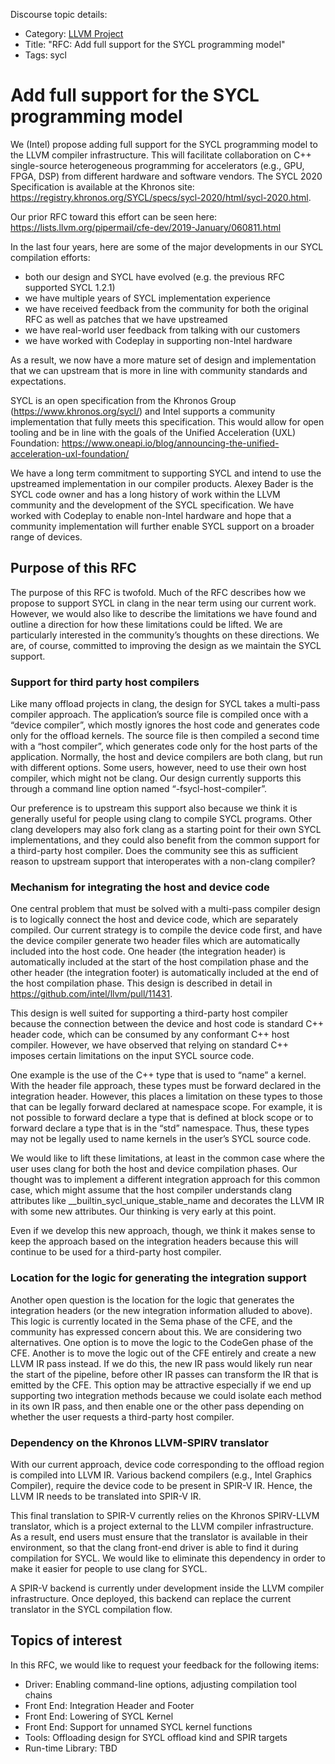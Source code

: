 Discourse topic details:
- Category: [LLVM Project](https://discourse.llvm.org/c/llvm/5)
- Title: "RFC: Add full support for the SYCL programming model"
- Tags: sycl

# Add full support for the SYCL programming model

We (Intel) propose adding full support for the SYCL programming model to the LLVM compiler infrastructure.  This will facilitate collaboration on C++ single-source heterogeneous programming for accelerators (e.g., GPU, FPGA, DSP) from different hardware and software vendors. The SYCL 2020 Specification is available at the Khronos site: https://registry.khronos.org/SYCL/specs/sycl-2020/html/sycl-2020.html.

Our prior RFC toward this effort can be seen here: https://lists.llvm.org/pipermail/cfe-dev/2019-January/060811.html

In the last four years, here are some of the major developments in our SYCL compilation efforts:
  *   both our design and SYCL have evolved (e.g. the previous RFC supported SYCL 1.2.1)
  *   we have multiple years of SYCL implementation experience
  *   we have received feedback from the community for both the original RFC as well as patches that we have upstreamed
  *   we have real-world user feedback from talking with our customers
  *   we have worked with Codeplay in supporting non-Intel hardware

As a result, we now have a more mature set of design and implementation that we can upstream that is more in line with community standards and expectations.

SYCL is an open specification from the Khronos Group (https://www.khronos.org/sycl/) and Intel supports a community implementation that fully meets this specification.  This would allow for open tooling and be in line with the goals of the Unified Acceleration (UXL) Foundation: https://www.oneapi.io/blog/announcing-the-unified-acceleration-uxl-foundation/

We have a long term commitment to supporting SYCL and intend to use the upstreamed implementation in our compiler products.  Alexey Bader is the SYCL code owner and has a long history of work within the LLVM community and the development of the SYCL specification.  We have worked with Codeplay to enable non-Intel hardware and hope that a community implementation will further enable SYCL support on a broader range of devices.

## Purpose of this RFC

The purpose of this RFC is twofold.  Much of the RFC describes how we propose to support SYCL in clang in the near term using our current work.  However, we would also like to describe the limitations we have found and outline a direction for how these limitations could be lifted.  We are particularly interested in the community’s thoughts on these directions.  We are, of course, committed to improving the design as we maintain the SYCL support.

### Support for third party host compilers

Like many offload projects in clang, the design for SYCL takes a multi-pass compiler approach.  The application’s source file is compiled once with a “device compiler”, which mostly ignores the host code and generates code only for the offload kernels.  The source file is then compiled a second time with a “host compiler”, which generates code only for the host parts of the application.  Normally, the host and device compilers are both clang, but run with different options.  Some users, however, need to use their own host compiler, which might not be clang.  Our design currently supports this through a command line option named “-fsycl-host-compiler”.

Our preference is to upstream this support also because we think it is generally useful for people using clang to compile SYCL programs.  Other clang developers may also fork clang as a starting point for their own SYCL implementations, and they could also benefit from the common support for a third-party host compiler.  Does the community see this as sufficient reason to upstream support that interoperates with a non-clang compiler?

### Mechanism for integrating the host and device code

One central problem that must be solved with a multi-pass compiler design is to logically connect the host and device code, which are separately compiled.  Our current strategy is to compile the device code first, and have the device compiler generate two header files which are automatically included into the host code.  One header (the integration header) is automatically included at the start of the host compilation phase and the other header (the integration footer) is automatically included at the end of the host compilation phase.  This design is described in detail in https://github.com/intel/llvm/pull/11431.

This design is well suited for supporting a third-party host compiler because the connection between the device and host code is standard C++ header code, which can be consumed by any conformant C++ host compiler.  However, we have observed that relying on standard C++ imposes certain limitations on the input SYCL source code.

One example is the use of the C++ type that is used to “name” a kernel.  With the header file approach, these types must be forward declared in the integration header.  However, this places a limitation on these types to those that can be legally forward declared at namespace scope.  For example, it is not possible to forward declare a type that is defined at block scope or to forward declare a type that is in the “std” namespace.  Thus, these types may not be legally used to name kernels in the user’s SYCL source code.

We would like to lift these limitations, at least in the common case where the user uses clang for both the host and device compilation phases.  Our thought was to implement a different integration approach for this common case, which might assume that the host compiler understands clang attributes like __builtin_sycl_unique_stable_name and decorates the LLVM IR with some new attributes.  Our thinking is very early at this point.

Even if we develop this new approach, though, we think it makes sense to keep the approach based on the integration headers because this will continue to be used for a third-party host compiler.

### Location for the logic for generating the integration support

Another open question is the location for the logic that generates the integration headers (or the new integration information alluded to above).  This logic is currently located in the Sema phase of the CFE, and the community has expressed concern about this.  We are considering two alternatives.  One option is to move the logic to the CodeGen phase of the CFE.  Another is to move the logic out of the CFE entirely and create a new LLVM IR pass instead.  If we do this, the new IR pass would likely run near the start of the pipeline, before other IR passes can transform the IR that is emitted by the CFE.  This option may be attractive especially if we end up supporting two integration methods because we could isolate each method in its own IR pass, and then enable one or the other pass depending on whether the user requests a third-party host compiler.

### Dependency on the Khronos LLVM-SPIRV translator

With our current approach, device code corresponding to the offload region is compiled into LLVM IR.  Various backend compilers (e.g., Intel Graphics Compiler), require the device code to be present in SPIR-V IR.  Hence, the LLVM IR needs to be translated into SPIR-V IR.

This final translation to SPIR-V currently relies on the Khronos SPIRV-LLVM translator, which is a project external to the LLVM compiler infrastructure.  As a result, end users must ensure that the translator is available in their environment, so that the clang front-end driver is able to find it during compilation for SYCL.  We would like to eliminate this dependency in order to make it easier for people to use clang for SYCL.

A SPIR-V backend is currently under development inside the LLVM compiler infrastructure.  Once deployed, this backend can replace the current translator in the SYCL compilation flow.

## Topics of interest

In this RFC, we would like to request your feedback for the following items:

* Driver: Enabling command-line options, adjusting compilation tool chains
* Front End: Integration Header and Footer 
* Front End: Lowering of SYCL Kernel
* Front End: Support for unnamed SYCL kernel functions
* Tools: Offloading design for SYCL offload kind and SPIR targets
* Run-time Library: TBD
